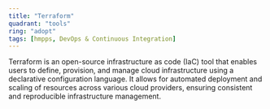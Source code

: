 ```yaml
---
title: "Terraform"
quadrant: "tools"
ring: "adopt"
tags: [hmpps, DevOps & Continuous Integration]
---
```


Terraform is an open-source infrastructure as code (IaC) tool that enables users to define, provision, and manage cloud infrastructure using a declarative configuration language. It allows for automated deployment and scaling of resources across various cloud providers, ensuring consistent and reproducible infrastructure management.
